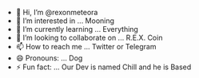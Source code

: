 - 👋 Hi, I’m @rexonmeteora
- 👀 I’m interested in ... Mooning
- 🌱 I’m currently learning ... Everything
- 💞️ I’m looking to collaborate on ... R.E.X. Coin
- 📫 How to reach me ... Twitter or Telegram
- 😄 Pronouns: ... Dog
- ⚡ Fun fact: ... Our Dev is named Chill and he is Based

<!---
rexonmeteora/rexonmeteora is a ✨ special ✨ repository because its `README.md` (this file) appears on your GitHub profile.
You can click the Preview link to take a look at your changes.
--->
